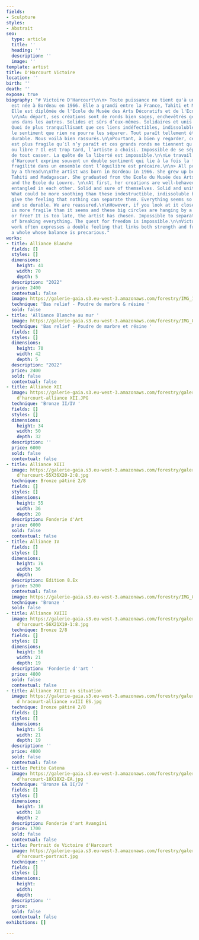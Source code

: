 ```yaml
---
fields:
- Sculpture
styles:
- Abstrait
seo:
  type: article
  title: ''
  heading: ''
  description: ''
  image: ''
template: artist
title: D'Harcourt Victoire
location: ''
birth: ''
death: ''
expose: true
biography: "# Victoire D'Harcourt\n\n> Toute puissance ne tient qu'à un fil\n\nL'artiste
  est née à Bordeau en 1966. Elle a grandi entre la France, Tahiti et Madagascar.
  Elle est diplômée de l'Ecole du Musée des Arts Décoratifs et de l'Ecole du Louvre.
  \n\nAu départ, ses créations sont de ronds bien sages, enchevêtrés gentiment les
  uns dans les autres. Solides et sûrs d’eux-mêmes. Solidaires et unis pour toujours.
  Quoi de plus tranquillisant que ces liens indéfectibles, indissolubles, qui donnent
  le sentiment que rien ne pourra les séparer. Tout paraît tellement établi et tellement
  durable. Nous voilà bien rassurés.\n\nPourtant, à bien y regarder, cette toute puissance
  est plus fragile qu’il n’y paraît et ces grands ronds ne tiennent qu’à un fil. Unis
  ou libre ? Il est trop tard, l’artiste a choisi. Impossible de se séparer au risque
  de tout casser. La quête de la liberté est impossible.\n\nLe travail de Victoire
  d’Harcourt exprime souvent un double sentiment qui lie à la fois la force et la
  fragilité dans un ensemble dont l’équilibre est précaire.\n\n> All potency hangs
  by a thread\n\nThe artist was born in Bordeau in 1966. She grew up between France,
  Tahiti and Madagascar. She graduated from the Ecole du Musée des Arts Décoratifs
  and the Ecole du Louvre. \n\nAt first, her creations are well-behaved circles, nicely
  entangled in each other. Solid and sure of themselves. Solid and united forever.
  What could be more soothing than these indestructible, indissoluble bonds, which
  give the feeling that nothing can separate them. Everything seems so established
  and so durable. We are reassured.\n\nHowever, if you look at it closely, this omnipotence
  is more fragile than it seems and these big circles are hanging by a thread. United
  or free? It is too late, the artist has chosen. Impossible to separate at the risk
  of breaking everything. The quest for freedom is impossible.\n\nVictoire d'Harcourt's
  work often expresses a double feeling that links both strength and fragility in
  a whole whose balance is precarious."
works:
- title: Alliance Blanche
  fields: []
  styles: []
  dimensions:
    height: 41
    width: 70
    depth: 5
  description: "2022"
  price: 2400
  contextual: false
  image: https://galerie-gaia.s3.eu-west-3.amazonaws.com/forestry/IMG_1741.jpg
  technique: 'Bas relief - Poudre de marbre & résine '
  sold: false
- title: 'Alliance Blanche au mur '
  image: https://galerie-gaia.s3.eu-west-3.amazonaws.com/forestry/IMG_0708.JPG
  technique: 'Bas relief - Poudre de marbre et résine '
  fields: []
  styles: []
  dimensions:
    height: 70
    width: 42
    depth: 5
  description: "2022"
  price: 2400
  sold: false
  contextual: false
- title: Alliance XII
  image: https://galerie-gaia.s3.eu-west-3.amazonaws.com/forestry/galerie gaia - victoire
    d'harcourt-alliance XII.JPG
  technique: 'Bronze II/IV '
  fields: []
  styles: []
  dimensions:
    height: 34
    width: 50
    depth: 32
  description: ''
  price: 6000
  sold: false
  contextual: false
- title: Alliance XIII
  image: https://galerie-gaia.s3.eu-west-3.amazonaws.com/forestry/galerie-gaia-victoire
    d'harcourt-55X36X20-2:8.jpg
  technique: Bronze pâtiné 2/8
  fields: []
  styles: []
  dimensions:
    height: 55
    width: 36
    depth: 20
  description: Fonderie d'Art
  price: 6000
  sold: false
  contextual: false
- title: Alliance IV
  fields: []
  styles: []
  dimensions:
    height: 76
    width: 36
    depth: 
  description: Edition 8.Ex
  price: 5200
  contextual: false
  image: https://galerie-gaia.s3.eu-west-3.amazonaws.com/forestry/IMG_0226.jpeg
  technique: 'Bronze '
  sold: false
- title: Alliance XVIII
  image: https://galerie-gaia.s3.eu-west-3.amazonaws.com/forestry/galerie-gaia-victoire
    d'harcourt-56X21X19-1:8.jpg
  technique: Bronze 2/8
  fields: []
  styles: []
  dimensions:
    height: 56
    width: 21
    depth: 19
  description: 'Fonderie d''art '
  price: 4800
  sold: false
  contextual: false
- title: Alliance XVIII en situation
  image: https://galerie-gaia.s3.eu-west-3.amazonaws.com/forestry/galerie-gaia-victoire
    d hracourt-alliance xvIII ES.jpg
  technique: Bronze pâtiné 2/8
  fields: []
  styles: []
  dimensions:
    height: 56
    width: 21
    depth: 19
  description: ''
  price: 4800
  sold: false
  contextual: false
- title: Petite Catena
  image: https://galerie-gaia.s3.eu-west-3.amazonaws.com/forestry/galerie-gaia-victoire
    d'harcourt-18X18X2-EA.jpg
  technique: 'Bronze EA II/IV '
  fields: []
  styles: []
  dimensions:
    height: 18
    width: 18
    depth: 2
  description: Fonderie d'art Avangini
  price: 1700
  sold: false
  contextual: false
- title: Portrait de Victoire d'Harcourt
  image: https://galerie-gaia.s3.eu-west-3.amazonaws.com/forestry/galerie-gaia-victoire
    d'harcourt-portrait.jpg
  technique: ''
  fields: []
  styles: []
  dimensions:
    height: 
    width: 
    depth: 
  description: ''
  price: 
  sold: false
  contextual: false
exhibitions: []

---
```

